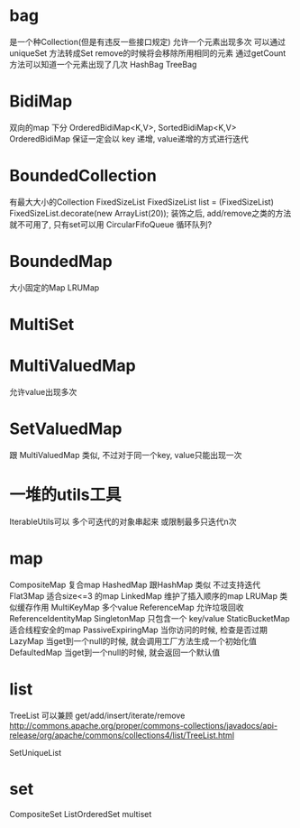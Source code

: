 # bag #
是一个种Collection(但是有违反一些接口规定)
允许一个元素出现多次
可以通过 uniqueSet 方法转成Set
remove的时候将会移除所用相同的元素
通过getCount方法可以知道一个元素出现了几次
HashBag
TreeBag

# BidiMap #
双向的map
下分 OrderedBidiMap<K,V>, SortedBidiMap<K,V>
OrderedBidiMap 保证一定会以 key 递增, value递增的方式进行迭代

# BoundedCollection #
有最大大小的Collection
FixedSizeList
FixedSizeList list = (FixedSizeList) FixedSizeList.decorate(new ArrayList(20));
装饰之后, add/remove之类的方法就不可用了, 只有set可以用
CircularFifoQueue 循环队列?


# BoundedMap #
大小固定的Map
LRUMap

# MultiSet #

# MultiValuedMap #
允许value出现多次

# SetValuedMap #
跟 MultiValuedMap 类似, 不过对于同一个key, value只能出现一次

# 一堆的utils工具 #
IterableUtils可以 多个可迭代的对象串起来
或限制最多只迭代n次

# map #
CompositeMap 复合map
HashedMap 跟HashMap 类似 不过支持迭代
Flat3Map 适合size<=3 的map
LinkedMap 维护了插入顺序的map
LRUMap 类似缓存作用
MultiKeyMap 多个value
ReferenceMap 允许垃圾回收
ReferenceIdentityMap 
SingletonMap 只包含一个 key/value
StaticBucketMap 适合线程安全的map
PassiveExpiringMap 当你访问的时候, 检查是否过期
LazyMap 当get到一个null的时候, 就会调用工厂方法生成一个初始化值
DefaultedMap 当get到一个null的时候, 就会返回一个默认值

# list #
TreeList 可以兼顾 get/add/insert/iterate/remove
http://commons.apache.org/proper/commons-collections/javadocs/api-release/org/apache/commons/collections4/list/TreeList.html

SetUniqueList

# set #
CompositeSet
ListOrderedSet
multiset